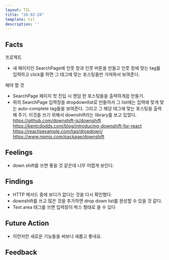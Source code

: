 ```yaml
---
layout: TIL
title: "20-02-28"
template: til
description: ''
---
```


## Facts

프로젝트

- 새 페이지인 SearchPage에 인풋 창과 인풋 버튼을 만들고 인풋 창에 맞는 tag를 입력하고 click를 하면 그 태그에 맞는 포스팅들만 가져와서 보여준다.

해야 할 것

- SearchPage 페이지 첫 진입 시 랜덤 한 포스팅들을 출력하게끔 만들기.
- 위의 SearchPage 입력창을 dropdownlist로 만들어서 그 list에는 입력에 맞게 맞는 auto-complete tag들을 보여준다. 그리고 그 해당 태그에 맞는 포스팅을 출력해 주기. 이것을 쓰기 위해서 downshift라는 library를 보고 있었다.  
https://github.com/downshift-js/downshift  
https://kentcdodds.com/blog/introducing-downshift-for-react  
https://reactjsexample.com/tag/dropdown/  
https://www.npmjs.com/package/downshift

## Feelings

- down shift를 쓰면 좋을 것 같은데 너무 어렵게 보인다.

## Findings

- HTTP 메서드 중에 보디가 없다는 것을 다시 확인했다.
- downshift를 쓰고 많은 것을 추가하면 drop down list를 완성할 수 있을 것 같다.
- Text area 태그를 쓰면 입력창이 박스 형태로 쓸 수 있다

## Future Action

- 이런저런 새로운 기능들을 써보니 새롭고 좋네요.

## Feedback
